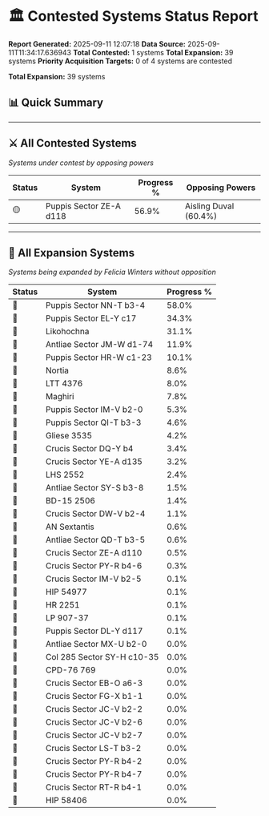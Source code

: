 # 🏛️ Contested Systems Status Report

**Report Generated:** 2025-09-11 12:07:18
**Data Source:** 2025-09-11T11:34:17.636943
**Total Contested:** 1 systems
**Total Expansion:** 39 systems
**Priority Acquisition Targets:** 0 of 4 systems are contested

**Total Expansion:** 39 systems

## 📊 Quick Summary

---

## ⚔ All Contested Systems
*Systems under contest by opposing powers*

| Status | System | Progress % | Opposing Powers |
|--------|--------|------------|----------------|
| 🟡 | Puppis Sector ZE-A d118 | 56.9% | Aisling Duval (60.4%) |

---

## 🔵 All Expansion Systems
*Systems being expanded by Felicia Winters without opposition*

| Status | System | Progress % |
|--------|--------|------------|
| 🔵 | Puppis Sector NN-T b3-4 | 58.0% |
| 🔵 | Puppis Sector EL-Y c17 | 34.3% |
| 🔵 | Likohochna | 31.1% |
| 🔵 | Antliae Sector JM-W d1-74 | 11.9% |
| 🔵 | Puppis Sector HR-W c1-23 | 10.1% |
| 🔵 | Nortia | 8.6% |
| 🔵 | LTT 4376 | 8.0% |
| 🔵 | Maghiri | 7.8% |
| 🔵 | Puppis Sector IM-V b2-0 | 5.3% |
| 🔵 | Puppis Sector QI-T b3-3 | 4.6% |
| 🔵 | Gliese 3535 | 4.2% |
| 🔵 | Crucis Sector DQ-Y b4 | 3.4% |
| 🔵 | Crucis Sector YE-A d135 | 3.2% |
| 🔵 | LHS 2552 | 2.4% |
| 🔵 | Antliae Sector SY-S b3-8 | 1.5% |
| 🔵 | BD-15 2506 | 1.4% |
| 🔵 | Crucis Sector DW-V b2-4 | 1.1% |
| 🔵 | AN Sextantis | 0.6% |
| 🔵 | Antliae Sector QD-T b3-5 | 0.6% |
| 🔵 | Crucis Sector ZE-A d110 | 0.5% |
| 🔵 | Crucis Sector PY-R b4-6 | 0.3% |
| 🔵 | Crucis Sector IM-V b2-5 | 0.1% |
| 🔵 | HIP 54977 | 0.1% |
| 🔵 | HR 2251 | 0.1% |
| 🔵 | LP 907-37 | 0.1% |
| 🔵 | Puppis Sector DL-Y d117 | 0.1% |
| 🔵 | Antliae Sector MX-U b2-0 | 0.0% |
| 🔵 | Col 285 Sector SY-H c10-35 | 0.0% |
| 🔵 | CPD-76 769 | 0.0% |
| 🔵 | Crucis Sector EB-O a6-3 | 0.0% |
| 🔵 | Crucis Sector FG-X b1-1 | 0.0% |
| 🔵 | Crucis Sector JC-V b2-2 | 0.0% |
| 🔵 | Crucis Sector JC-V b2-6 | 0.0% |
| 🔵 | Crucis Sector JC-V b2-7 | 0.0% |
| 🔵 | Crucis Sector LS-T b3-2 | 0.0% |
| 🔵 | Crucis Sector PY-R b4-2 | 0.0% |
| 🔵 | Crucis Sector PY-R b4-7 | 0.0% |
| 🔵 | Crucis Sector RT-R b4-1 | 0.0% |
| 🔵 | HIP 58406 | 0.0% |